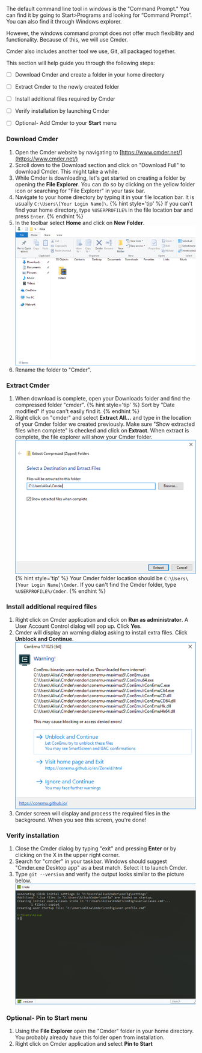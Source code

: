 The default command line tool in windows is the "Command Prompt." You can find it by going to Start&gt;Programs and looking for “Command Prompt”. You can also find it through Windows explorer. 

However, the windows command prompt does not offer much flexibility and functionality. Because of this, we will use Cmder. 

Cmder also includes another tool we use, Git, all packaged together. 

This section will help guide you through the following steps:
- [ ] Download Cmder and create a folder in your home directory
- [ ] Extract Cmder to the newly created folder
- [ ] Install additional files required by Cmder
- [ ] Verify installation by launching Cmder
- [ ] Optional- Add Cmder to your **Start** menu 


### Download Cmder
1. Open the Cmder website by navigating to [https://www.cmder.net/](https://www.cmder.net/)
1. Scroll down to the Download section and click on "Download Full" to download Cmder. This might take a while.
1. While Cmder is downloading, let's get started on creating a folder by opening the **File Explorer**. You can do so by clicking on the yellow folder icon or searching for "File Explorer" in your task bar.
1. Navigate to your home directory by typing it in your file location bar. It is usually `C:\Users\[Your Login Name]\`. 
{% hint style='tip' %}
If you can't find your home directory, type `%USERPROFILE%` in the file location bar and press `Enter`.
{% endhint %}
1. In the toolbar select **Home** and click on **New Folder**.
![](assets/create-new-folder.PNG)
1. Rename the folder to "Cmder".


### Extract Cmder 
1. When download is complete, open your Downloads folder and find the compressed folder "cmder".
{% hint style='tip' %}
Sort by "Date modified" if you can't easily find it.
{% endhint %}
1. Right click on "cmder" and select **Extract All...** and type in the location of your Cmder folder we created previously. Make sure "Show extracted files when complete" is checked and click on **Extract**. When extract is complete, the file explorer will show your Cmder folder.
![](assets/extract-to-destination.PNG)
{% hint style='tip' %}
Your Cmder folder location should be `C:\Users\[Your Login Name]\Cmder`. If you can't find the Cmder folder, type `%USERPROFILE%/Cmder`.
{% endhint %}


### Install additional required files
1.  Right click on Cmder application and click on **Run as administrator**. A User Account Control dialog will pop up. Click **Yes**.
1. Cmder will display an warning dialog asking to install extra files. Click **Unblock and Continue**.
![](assets/conemu-install.PNG)
1. Cmder screen will display and process the required files in the background. When you see this screen, you're done!


### Verify installation
1. Close the Cmder dialog by typing "exit" and pressing **Enter** or by clicking on the X in the upper right corner.
1. Search for "cmder" in your taskbar. Windows should suggest "Cmder.exe Desktop app" as a best match. Select it to launch Cmder.
1. Type `git --version` and verify the output looks similar to the picture below.
![](assets/cmder-install-complete.PNG)


### Optional- Pin to Start menu
1. Using the **File Explorer** open the "Cmder" folder in your home directory. You probably already have this folder open from installation.
1. Right click on Cmder application and select **Pin to Start**

